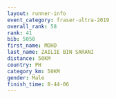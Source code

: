 ```yaml
---
layout: runner-info 
event_category: fraser-ultra-2019 
overall_rank: 58
rank: 41
bib: 5050
first_name: MOHD
last_name: ZAILIE BIN SARANI
distance: 50KM
country: PH
category_km: 50KM
gender: Male
finish_time: 8-44-06
---
```

